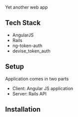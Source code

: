 Yet another web app

## Tech Stack

- AngularJS
- Rails
- ng-token-auth
- devise_token_auth


## Setup

Application comes in two parts

- Client: Angular JS application
- Server: Rails API


## Installation
